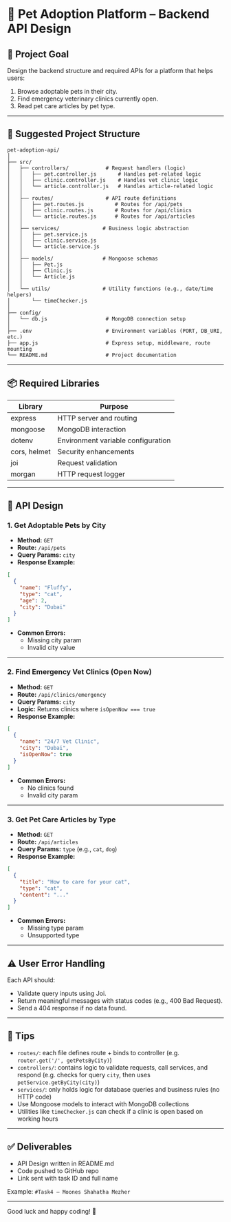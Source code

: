# 📘 Pet Adoption Platform – Backend API Design

## 🧠 Project Goal
Design the backend structure and required APIs for a platform that helps users:

1. Browse adoptable pets in their city.
2. Find emergency veterinary clinics currently open.
3. Read pet care articles by pet type.

---

## 📁 Suggested Project Structure
```
pet-adoption-api/
│
├── src/
│   ├── controllers/            # Request handlers (logic)
│   │   ├── pet.controller.js       # Handles pet-related logic
│   │   ├── clinic.controller.js    # Handles vet clinic logic
│   │   └── article.controller.js   # Handles article-related logic
│   │
│   ├── routes/                 # API route definitions
│   │   ├── pet.routes.js          # Routes for /api/pets
│   │   ├── clinic.routes.js       # Routes for /api/clinics
│   │   └── article.routes.js      # Routes for /api/articles
│   │
│   ├── services/              # Business logic abstraction
│   │   ├── pet.service.js
│   │   ├── clinic.service.js
│   │   └── article.service.js
│   │
│   ├── models/                # Mongoose schemas
│   │   ├── Pet.js
│   │   ├── Clinic.js
│   │   └── Article.js
│   │
│   └── utils/                 # Utility functions (e.g., date/time helpers)
│       └── timeChecker.js
│
├── config/
│   └── db.js                   # MongoDB connection setup
│
├── .env                        # Environment variables (PORT, DB_URI, etc.)
├── app.js                      # Express setup, middleware, route mounting
└── README.md                   # Project documentation
```

---

## 📦 Required Libraries
| Library        | Purpose                                |
|----------------|----------------------------------------|
| express        | HTTP server and routing                |
| mongoose       | MongoDB interaction                    |
| dotenv         | Environment variable configuration     |
| cors, helmet   | Security enhancements                  |
| joi            | Request validation                     |
| morgan         | HTTP request logger                    |

---

## 🔌 API Design

### 1. Get Adoptable Pets by City
- **Method:** `GET`
- **Route:** `/api/pets`
- **Query Params:** `city`
- **Response Example:**
```json
[
  {
    "name": "Fluffy",
    "type": "cat",
    "age": 2,
    "city": "Dubai"
  }
]
```
- **Common Errors:**
  - Missing city param
  - Invalid city value

---

### 2. Find Emergency Vet Clinics (Open Now)
- **Method:** `GET`
- **Route:** `/api/clinics/emergency`
- **Query Params:** `city`
- **Logic:** Returns clinics where `isOpenNow === true`
- **Response Example:**
```json
[
  {
    "name": "24/7 Vet Clinic",
    "city": "Dubai",
    "isOpenNow": true
  }
]
```
- **Common Errors:**
  - No clinics found
  - Invalid city param

---

### 3. Get Pet Care Articles by Type
- **Method:** `GET`
- **Route:** `/api/articles`
- **Query Params:** `type` (e.g., `cat`, `dog`)
- **Response Example:**
```json
[
  {
    "title": "How to care for your cat",
    "type": "cat",
    "content": "..."
  }
]
```
- **Common Errors:**
  - Missing type param
  - Unsupported type

---

## ⚠️ User Error Handling
Each API should:
- Validate query inputs using Joi.
- Return meaningful messages with status codes (e.g., 400 Bad Request).
- Send a 404 response if no data found.

---

## 🚀 Tips
- `routes/`: each file defines route + binds to controller (e.g. `router.get('/', getPetsByCity)`)
- `controllers/`: contains logic to validate requests, call services, and respond (e.g. checks for query `city`, then uses `petService.getByCity(city)`)
- `services/`: only holds logic for database queries and business rules (no HTTP code)
- Use Mongoose models to interact with MongoDB collections
- Utilities like `timeChecker.js` can check if a clinic is open based on working hours

---

## ✅ Deliverables
- API Design written in README.md
- Code pushed to GitHub repo
- Link sent with task ID and full name

Example: `#Task4 – Moones Shahatha Mezher`

---

Good luck and happy coding! 🐾
